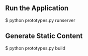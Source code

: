 

## Run the Application

$ python prototypes.py runserver

## Generate Static Content

$ python prototypes.py build